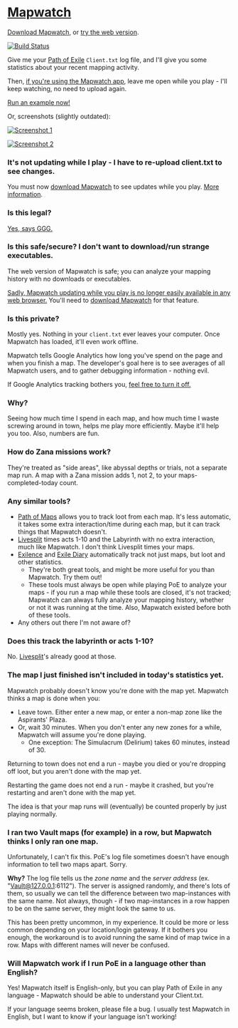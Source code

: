 # [Mapwatch](https://mapwatch.erosson.org)

[Download Mapwatch](https://github.com/mapwatch/mapwatch/releases/latest), or [try the web version](https://mapwatch.erosson.org).

[![Build Status](https://travis-ci.org/mapwatch/mapwatch.svg?branch=master)](https://travis-ci.org/mapwatch/mapwatch)

Give me your [Path of Exile](https://www.pathofexile.com) `Client.txt` log file, and I'll give you some statistics about your recent mapping activity.

Then, [if you're using the Mapwatch app](https://github.com/mapwatch/mapwatch/releases/latest), leave me open while you play - I'll keep watching, no need to upload again.

[Run an example now!](https://mapwatch.erosson.org?tickStart=1526927461000&logtz=0&example=stripped-client.txt#/)

Or, screenshots (slightly outdated):

[![Screenshot 1](https://i.imgur.com/PPRbLlZ.png)](https://imgur.com/a/VhFtZbU)

[![Screenshot 2](https://i.imgur.com/DrMCKZD.png)](https://imgur.com/a/VhFtZbU)

### It's not updating while I play - I have to re-upload client.txt to see changes.

You must now [download Mapwatch](https://github.com/mapwatch/mapwatch/releases/latest) to see updates while you play. [More information](https://github.com/mapwatch/mapwatch/blob/master/WATCHING.md).

### Is this legal?

[Yes, says GGG.](https://imgur.com/44uuaiz)

### Is this safe/secure? I don't want to download/run strange executables.

The web version of Mapwatch is safe; you can analyze your mapping history with no downloads or executables.

[Sadly, Mapwatch updating while you play is no longer easily available in any web browser.](https://github.com/mapwatch/mapwatch/blob/master/WATCHING.md) You'll need to [download Mapwatch](https://github.com/mapwatch/mapwatch/releases/latest) for that feature.

### Is this private?

Mostly yes. Nothing in your `client.txt` ever leaves your computer. Once Mapwatch has loaded, it'll even work offline.

Mapwatch tells Google Analytics how long you've spend on the page and when you finish a map. The developer's goal here is to see averages of all Mapwatch users, and to gather debugging information - nothing evil.

If Google Analytics tracking bothers you, [feel free to turn it off.](https://tools.google.com/dlpage/gaoptout)

### Why?

Seeing how much time I spend in each map, and how much time I waste screwing around in town, helps me play more efficiently. Maybe it'll help you too. Also, numbers are fun.

### How do Zana missions work?

They're treated as "side areas", like abyssal depths or trials, not a separate map run. A map with a Zana mission adds 1, not 2, to your maps-completed-today count.

### Any similar tools?

* [Path of Maps](http://pathofmaps.com/) allows you to track loot from each map. It's less automatic, it takes some extra interaction/time during each map, but it can track things that Mapwatch doesn't.
* [Livesplit](https://github.com/brandondong/POE-LiveSplit-Component) times acts 1-10 and the Labyrinth with no extra interaction, much like Mapwatch. I don't think Livesplit times your maps.
* [Exilence](https://github.com/viktorgullmark/exilence) and [Exile Diary](https://github.com/briansd9/exile-diary) automatically track not just maps, but loot and other statistics.
  * They're both great tools, and might be more useful for you than Mapwatch. Try them out!
  * These tools must always be open while playing PoE to analyze your maps - if you run a map while these tools are closed, it's not tracked; Mapwatch can always fully analyze your mapping history, whether or not it was running at the time. Also, Mapwatch existed before both of these tools.
* Any others out there I'm not aware of?

### Does this track the labyrinth or acts 1-10?

No. [Livesplit](https://github.com/brandondong/POE-LiveSplit-Component)'s already good at those.

### The map I just finished isn't included in today's statistics yet.

Mapwatch probably doesn't know you're done with the map yet. Mapwatch thinks a map is done when you:

* Leave town. Either enter a new map, or enter a non-map zone like the Aspirants' Plaza.
* Or, wait 30 minutes. When you don't enter any new zones for a while, Mapwatch will assume you're done playing.
  * One exception: The Simulacrum (Delirium) takes 60 minutes, instead of 30.

Returning to town does not end a run - maybe you died or you're dropping off loot, but you aren't done with the map yet.

Restarting the game does not end a run - maybe it crashed, but you're restarting and aren't done with the map yet.

The idea is that your map runs will (eventually) be counted properly by just playing normally.

### I ran two Vault maps (for example) in a row, but Mapwatch thinks I only ran one map.

Unfortunately, I can't fix this. PoE's log file sometimes doesn't have enough information to tell two maps apart. Sorry.

**Why?** The log file tells us the *zone name* and the *server address* (ex. "Vault@127.0.0.1:6112"). The server is assigned randomly, and there's lots of them, so usually we can tell the difference between two map-instances with the same name. Not always, though - if two map-instances in a row happen to be on the same server, they might look the same to us.

This has been pretty uncommon, in my experience. It could be more or less common depending on your location/login gateway. If it bothers you enough, the workaround is to avoid running the same kind of map twice in a row. Maps with different names will never be confused.

### Will Mapwatch work if I run PoE in a language other than English?

Yes! Mapwatch itself is English-only, but you can play Path of Exile in any language - Mapwatch should be able to understand your Client.txt.

If your language seems broken, please file a bug. I usually test Mapwatch in English, but I want to know if your language isn't working!
